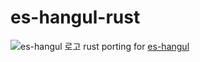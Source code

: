 # es-hangul-rust

![es-hangul 로고](https://github.com/toss/es-hangul/assets/69495129/433ddc8c-b32d-4c4c-8b60-5cc9cbe315d3)
rust porting for [es-hangul](https://github.com/toss/es-hangul)